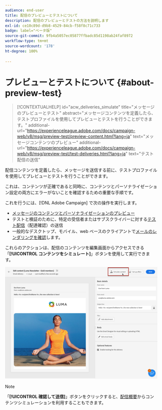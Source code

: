 ```yaml
---
audience: end-user
title: 配信のプレビューとテストについて
description: 配信のプレビューとテストの方法を説明します
exl-id: ce10c89d-d9b8-4529-84cb-f58f8c71c733
badge: label="ベータ版"
source-git-commit: 9fb4a5057ec05877ffbadc85d1198ab24faf8972
workflow-type: tm+mt
source-wordcount: '178'
ht-degree: 100%

---
```


# プレビューとテストについて {#about-preview-test}

>[!CONTEXTUALHELP]
>id="acw_deliveries_simulate"
>title="メッセージのプレビューとテスト"
>abstract="メッセージコンテンツを定義したら、テストプロファイルを使用してプレビューとテストを行うことができます。"
>additional-url="https://experienceleague.adobe.com/docs/campaign-web/v8/msg/preview-test/preview-content.html?lang=ja" text="メッセージコンテンツのプレビュー"
>additional-url="https://experienceleague.adobe.com/docs/campaign-web/v8/msg/preview-test/test-deliveries.html?lang=ja" text="テスト配信の送信"

配信コンテンツを定義したら、メッセージを送信する前に、テストプロファイルを使用してプレビューとテストを行うことができます。

これは、コンテンツが正確であると同時に、コンテンツとパーソナライゼーション設定の両方にエラーがないことを確認するための重要な手順です。

これを行うには、[!DNL Adobe Campaign] で次の操作を実行します。

* [メッセージのコンテンツとパーソナライゼーションのプレビュー](preview-content.md)
* テストと検証のために、特定の受信者またはサブスクライバーに対する[テスト配信](test-deliveries.md)（配達確認）の送信
* 一般的なデスクトップ、モバイル、web ベースのクライアントで[メールのレンダリングを確認](email-rendering.md)します。

これらのアクションは、配信のコンテンツを編集画面からアクセスできる「**[!UICONTROL コンテンツをシミュレート]**」ボタンを使用して実行できます。

<!-- from the [Edit content](../content/edit-content.md) screen or from the [Email Designer](../content/get-started-email-designer.md).-->

![](assets/simulate-button.png)

>[!NOTE]
>
>「**[!UICONTROL 確認して送信]**」ボタンをクリックすると、[配信概要](../monitor/prepare-send.md)からコンテンツシミュレーションを利用することもできます。
